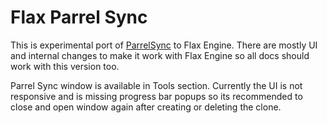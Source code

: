 # Flax Parrel Sync

This is experimental port of [ParrelSync](https://github.com/VeriorPies/ParrelSync) to Flax Engine. There are mostly UI and internal changes to make it work with Flax Engine so all docs should work with this version too.

Parrel Sync window is available in Tools section. Currently the UI is not responsive and is missing progress bar popups so its recommended to close and open window again after creating or deleting the clone.
